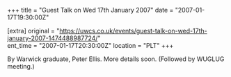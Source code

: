 +++
title = "Guest Talk on Wed 17th January 2007"
date = "2007-01-17T19:30:00Z"

[extra]
original = "https://uwcs.co.uk/events/guest-talk-on-wed-17th-january-2007-1474488987724/"    
ent_time = "2007-01-17T20:30:00Z"
location = "PLT"
+++

By Warwick graduate, Peter Ellis. More details soon. (Followed by WUGLUG meeting.)

